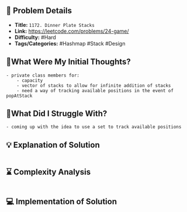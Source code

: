 ## 📝 Problem Details

- **Title:** `1172. Dinner Plate Stacks`
- **Link:** https://leetcode.com/problems/24-game/
- **Difficulty:** #Hard 
- **Tags/Categories:**  #Hashmap #Stack #Design 

## 💭What Were My Initial Thoughts?

```
- private class members for:
	- capacity
	- vector of stacks to allow for infinite addition of stacks
	- need a way of tracking available positions in the event of popAtStack
```

## 🤔What Did I Struggle With?

```
- coming up with the idea to use a set to track available positions 
```

## 💡 Explanation of Solution

```

```

## ⌛ Complexity Analysis

```

```

## 💻 Implementation of Solution

```cpp

```
